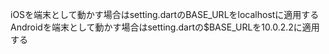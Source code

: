 iOSを端末として動かす場合はsetting.dartのBASE_URLをlocalhostに適用する
Androidを端末として動かす場合はsetting.dartの$BASE_URLを10.0.2.2に適用する
